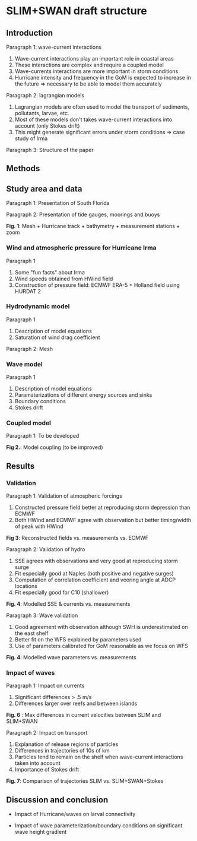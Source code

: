 # SLIM+SWAN draft structure

## Introduction

Paragraph 1: wave-current interactions
1. Wave-current interactions play an important role in coastal areas
2. These interactions are complex and require a coupled model
3. Wave-currents interactions are more important in storm conditions 
4. Hurricane intensity and frequency in the GoM is expected to increase in the future &rArr; necessary to be able to model them accurately

Paragraph 2: lagrangian models
1. Lagrangian models are often used to model the transport of sediments, pollutants, larvae, etc.
2. Most of these models don't takes wave-current interactions into account (only Stokes drift)
3. This might generate significant errors under storm conditions &rArr; case study of Irma

Paragraph 3: Structure of the paper

## Methods

## Study area and data

Paragraph 1: Presentation of South Florida

Paragraph 2: Presentation of tide gauges, moorings and buoys

**Fig. 1**: Mesh + Hurricane track + bathymetry + measurement stations + zoom

### Wind and atmospheric pressure for Hurricane Irma

Paragraph 1
1. Some "fun facts" about Irma
2. Wind speeds obtained from HWind field
3. Construction of pressure field: ECMWF ERA-5 + Holland field using HURDAT 2

### Hydrodynamic model

Paragraph 1
1. Description of model equations
2. Saturation of wind drag coefficient

Paragraph 2: Mesh 

### Wave model

Paragraph 1
1. Description of model equations
2. Paramaterizations of different energy sources and sinks
3. Boundary conditions
4. Stokes drift

### Coupled model

Paragraph 1: To be developed 

**Fig 2.**: Model coupling (to be improved)

## Results

### Validation

Paragraph 1: Validation of atmospheric forcings
1. Constructed pressure field better at reproducing storm depression than ECMWF
2. Both HWind and ECMWF agree with observation but better timing/width of peak with HWind  

**Fig 3**: Reconstructed fields vs. measurements vs. ECMWF 

Paragraph 2: Validation of hydro
1. SSE agrees with observations and very good at reproducing storm surge
2. Fit especially good at Naples (both positive and negative surges)
3. Computation of correlation coefficient and veering angle at ADCP locations
4. Fit especially good for C10 (shallower)

**Fig. 4**: Modelled SSE & currents vs. measurements

Paragraph 3: Wave validation
1. Good agreement with observation although SWH is underestimated on the east shelf
2. Better fit on the WFS explained by parameters used
3. Use of parameters calibrated for GoM reasonable as we focus on WFS

**Fig. 4**: Modelled wave parameters vs. measurements

### Impact of waves

Paragraph 1: Impact on currents
1. Significant differences > .5 m/s
2. Differences larger over reefs and between islands 

**Fig. 6** : Max differences in current velocities between SLIM and SLIM+SWAN

Paragraph 2: Impact on transport
1. Explanation of release regions of particles
2. Differences in trajectories of 10s of km
3. Particles tend to remain on the shelf when wave-current interactions taken into account
4. Importance of Stokes drift

**Fig. 7**: Comparison of trajectories SLIM vs. SLIM+SWAN+Stokes


## Discussion and conclusion

* Impact of Hurricane/waves on larval connectivity

* Impact of wave parameterization/boundary conditions on significant wave height gradient